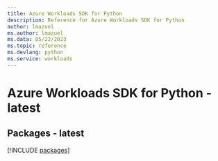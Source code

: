 ```yaml
---
title: Azure Workloads SDK for Python
description: Reference for Azure Workloads SDK for Python
author: lmazuel
ms.author: lmazuel
ms.data: 05/22/2023
ms.topic: reference
ms.devlang: python
ms.service: workloads
---
```

# Azure Workloads SDK for Python - latest
## Packages - latest
[!INCLUDE [packages](workloads-index.md)]